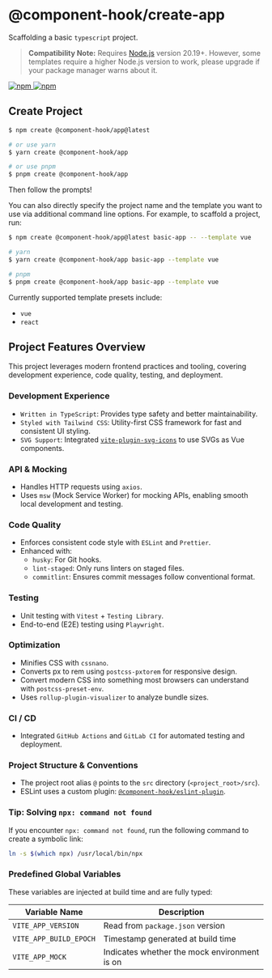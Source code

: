 # @component-hook/create-app

Scaffolding a basic `typescript` project.

> **Compatibility Note:**
> Requires [Node.js](https://nodejs.org/en/) version 20.19+. However, some templates require a higher Node.js version to work, please upgrade if your package manager warns about it.

<p>
  <a href="https://npm-stat.com/charts.html?package=@component-hook/create-app">
    <img src="https://img.shields.io/npm/dm/@component-hook/create-app.svg" alt="npm"/>
  </a>
  <a href="https://www.npmjs.com/package/@component-hook/create-app">
    <img src="https://img.shields.io/npm/v/@component-hook/create-app.svg" alt="npm"/>
  </a>
</p>

## Create Project

```bash
$ npm create @component-hook/app@latest

# or use yarn
$ yarn create @component-hook/app

# or use pnpm
$ pnpm create @component-hook/app
```

Then follow the prompts!

You can also directly specify the project name and the template you want to use via additional command line options. For example, to scaffold a project, run:

```bash
$ npm create @component-hook/app@latest basic-app -- --template vue

# yarn
$ yarn create @component-hook/app basic-app --template vue

# pnpm
$ pnpm create @component-hook/app basic-app --template vue
```

Currently supported template presets include:

- `vue`
- `react`

## Project Features Overview

This project leverages modern frontend practices and tooling, covering development experience, code quality, testing, and deployment.

### Development Experience

- `Written in TypeScript`: Provides type safety and better maintainability.
- `Styled with Tailwind CSS`: Utility-first CSS framework for fast and consistent UI styling.
- `SVG Support`: Integrated [`vite-plugin-svg-icons`](https://github.com/vbenjs/vite-plugin-svg-icons) to use SVGs as Vue components.

### API & Mocking

- Handles HTTP requests using `axios`.
- Uses `msw` (Mock Service Worker) for mocking APIs, enabling smooth local development and testing.

### Code Quality

- Enforces consistent code style with `ESLint` and `Prettier`.
- Enhanced with:
  - `husky`: For Git hooks.
  - `lint-staged`: Only runs linters on staged files.
  - `commitlint`: Ensures commit messages follow conventional format.

### Testing

- Unit testing with `Vitest` + `Testing Library`.
- End-to-end (E2E) testing using `Playwright`.

### Optimization

- Minifies CSS with `cssnano`.
- Converts px to rem using `postcss-pxtorem` for responsive design.
- Convert modern CSS into something most browsers can understand with `postcss-preset-env`.
- Uses `rollup-plugin-visualizer` to analyze bundle sizes.

### CI / CD

- Integrated `GitHub Actions` and `GitLab CI` for automated testing and deployment.

### Project Structure & Conventions

- The project root alias `@` points to the `src` directory (`<project_root>/src`).
- ESLint uses a custom plugin: [`@component-hook/eslint-plugin`](https://www.npmjs.com/package/@component-hook/eslint-plugin).

### Tip: Solving `npx: command not found`

If you encounter `npx: command not found`, run the following command to create a symbolic link:

```bash
ln -s $(which npx) /usr/local/bin/npx
```

### Predefined Global Variables

These variables are injected at build time and are fully typed:

| Variable Name          | Description                                  |
| ---------------------- | -------------------------------------------- |
| `VITE_APP_VERSION`     | Read from `package.json` version             |
| `VITE_APP_BUILD_EPOCH` | Timestamp generated at build time            |
| `VITE_APP_MOCK`        | Indicates whether the mock environment is on |
